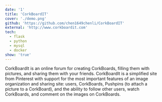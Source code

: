 ```yaml
---
date: '1'
title: 'CorkBoardIT'
cover: './demo.png'
github: 'https://github.com/chen1649chenli/CorkBoardIT'
external: 'http://www.corkboardit.com'
tech:
  - flask
  - python
  - mysql
  - docker
show: 'true'
---
```


CorkBoardIt is an online forum for creating CorkBoards, filling them with pictures, and sharing them with your friends. CorkBoardIt is a simplified site from Pinterest with support for the most important features of an image organization and sharing site: users, CorkBoards, Pushpins (to attach a picture to a CorkBoard), and the ability to follow other users, watch CorkBoards, and comment on the images on CorkBoards.
